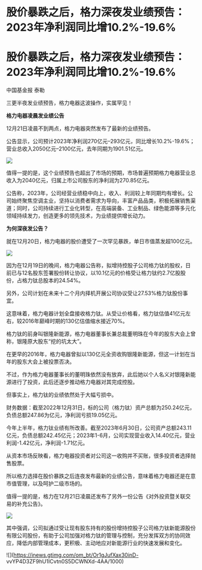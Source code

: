 # 股价暴跌之后，格力深夜发业绩预告：2023年净利润同比增10.2%-19.6%

# 股价暴跌之后，格力深夜发业绩预告：2023年净利润同比增10.2%-19.6%

中国基金报 泰勒

三更半夜发业绩预告，格力电器这波操作，实属罕见！

**格力电器凌晨发业绩公告**

12月21日凌晨不到两点，格力电器突然发布了最新的业绩预告。

公告显示，公司预计2023年净利润270亿元–293亿元，同比增长10.2%-19.6%；营业总收入2050亿元–2100亿元，去年同期为1901.51亿元。

![](https://inews.gtimg.com/om_bt/OosMILiDQRUxnK3CxKfrCZtwAYxRA8A7EdpD-W0GyGXpUAA/1000)

值得一提的是，这个业绩预告也超出了市场的预期，市场普遍预期格力电器营业总收入为2040亿元，归属上市公司股东的净利润为270.85亿元。

公告称，2023年，公司经营业绩稳中向上，收入、利润较上年同期均有增长。公司始终聚焦空调主业，坚持以消费者需求为导向，丰富产品品类，积极拓展销售渠道；同时，公司持续进行工业化转型，在高端装备、工业制品、绿色能源等多元化领域持续发力，创造更多的领先技术，为业绩提供增长动力。

**为何深夜发公告？**

就在12月20日，格力电器的股价遭受了一次罕见暴跌，单日市值蒸发超100亿元。

![](https://inews.gtimg.com/om_bt/OolsJfvAMHoEztE3F0mFF__YLbuCXYC3v3-fjQS6tYIecAA/1000)

因为在12月19日的晚间，格力电器公告称，拟增持控股子公司格力钛的股权，日前已与12名股东签署股份转让协议，以10.1亿元的价格受让格力钛约2.7亿股股份，占格力钛总股本的24.54%。

另外，公司计划在未来十二个月内择机开展公司协议受让27.53%格力钛股份事宜。

这意味着，格力电器计划全盘接收格力钛。从受让价格看，格力钛估值41亿元左右，较2016年巅峰时期的130亿估值缩水接近70%。

格力钛的前身叫银隆新能源，格力电器董事长兼总裁董明珠在今年的股东大会上曾称，银隆原大股东“挖的坑太大”。

在更早的2016年，格力电器曾拟以130亿元全资收购银隆新能源，但这一计划在当年的股东大会上被投票否决。

不过，作为格力电器董事长的董明珠依然没有放弃，此后她以个人名义对银隆新能源进行了投资，此后还逐步推动格力电器对其完成控股。

但事实上，格力钛的业绩依然处于大幅亏损中。

财务数据：截至2022年12月31日，标的公司（格力钛）资产总额为250.24亿元，负债总额247.86为亿元，净利润亏损19.05亿元。

今年上半年，格力钛业绩有所改善。截至2023年6月30日，公司资产总额243.11亿元，负债总额242.45亿元；2023年1-6月，公司实现营业收入14.40亿元，营业利润-1.42亿元，净利润-1.71亿元。

从资本市场反映看，格力电器投资者对公司这一收购并不买账，很多投资者选择抛售股票。

所以格力选择在股价暴跌之后连夜发布最新的业绩公告，意味着格力电器还是在意市值管理，以及呵护二级市场的。

值得一提的是，格力在12月21日凌晨还发布了另外一份公告《对外投资暨关联交易的补充公告》。

![](https://inews.gtimg.com/om_bt/OOiNLqIDKSUBoUR6iiPp5J8G4kEQI-8WKCpJvqgwtr-r8AA/1000)

其中强调，公司拟通过受让现有股东持有的股份增持控股子公司格力钛新能源股份有限公司股份，有助于公司加强对格力钛的管理与控制，充分发挥双方的协同效应，降低内部管理成本，更积极、主动地应对新能源行业的快速发展和变化。

![](https://inews.gtimg.com/om_bt/Or1gJufXax30inD-
vvYP4D3ZF9hU1ICvtn0S5DCWNXd-4AA/1000)

